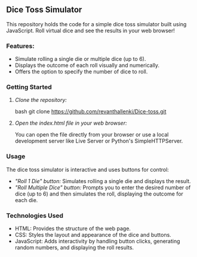 ## Dice Toss Simulator

This repository holds the code for a simple dice toss simulator built using JavaScript. Roll virtual dice and see the results in your web browser!

### Features:

* Simulate rolling a single die or multiple dice (up to 6).
* Displays the outcome of each roll visually and numerically.
* Offers the option to specify the number of dice to roll.

### Getting Started

1. *Clone the repository:*

   bash
   git clone https://github.com/revanthallenki/Dice-toss.git
   

2. *Open the index.html file in your web browser:*

   You can open the file directly from your browser or use a local development server like Live Server or Python's SimpleHTTPServer.

### Usage

The dice toss simulator is interactive and uses buttons for control:

* *"Roll 1 Die" button:* Simulates rolling a single die and displays the result.
* *"Roll Multiple Dice" button:* Prompts you to enter the desired number of dice (up to 6) and then simulates the roll, displaying the outcome for each die.

### Technologies Used

* HTML: Provides the structure of the web page.
* CSS: Styles the layout and appearance of the dice and buttons.
* JavaScript: Adds interactivity by handling button clicks, generating random numbers, and displaying the roll results.
